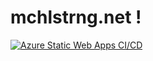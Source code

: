 # mchlstrng.net !

[![Azure Static Web Apps CI/CD](https://github.com/mchlstrng/mchlstrng.net/actions/workflows/main.yml/badge.svg)](https://github.com/mchlstrng/mchlstrng.net/actions/workflows/main.yml)
